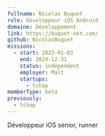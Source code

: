```yaml
---
fullname: Nicolas Buquet
role: Développeur iOS Android
domaine: Développement
link: https://buquet-net.com/
github: NicolasBuquet
missions:
  - start: 2023-01-03
    end: 2024-12-31
    status: independent
    employer: Malt
    startups:
      - tchap
memberType: beta
previously:
  - tchap
---
```

Développeur iOS senior, runner